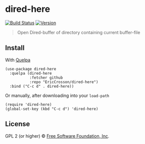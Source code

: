 # dired-here
[![Build Status](https://travis-ci.org/EricCrosson/dired-here.svg?branch=master)](https://travis-ci.org/EricCrosson/dired-here)
[![Version](https://img.shields.io/github/tag/EricCrosson/dired-here.svg)](https://github.com/EricCrosson/dired-here/releases)

> Open Dired-buffer of directory containing current buffer-file

## Install

With [Quelpa](https://framagit.org/steckerhalter/quelpa)

``` {.sourceCode .lisp}
(use-package dired-here
  :quelpa (dired-here
           :fetcher github
           :repo "EricCrosson/dired-here")
  :bind ("C-c d" . dired-here))
```

Or manually, after downloading into your `load-path`

``` {.sourceCode .lisp}
(require 'dired-here)
(global-set-key (kbd "C-c d") 'dired-here)
```

## License

GPL 2 (or higher) © [Free Software Foundation, Inc](http://www.fsf.org/about).
